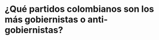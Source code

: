 # ¿Qué partidos colombianos son los más gobiernistas o anti-gobiernistas?
<!--stackedit_data:
eyJoaXN0b3J5IjpbMzE3MzYyMDldfQ==
-->